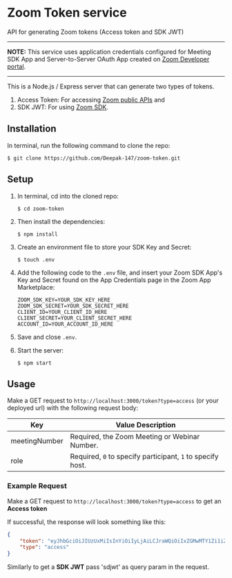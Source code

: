 # Zoom Token service
API for generating Zoom tokens (Access token and SDK JWT)

---

**NOTE:** This service uses application credentials configured for Meeting SDK App and Server-to-Server OAuth App created on [Zoom Developer portal](https://marketplace.zoom.us/develop/create).

---

This is a Node.js / Express server that can generate two types of tokens.
1. Access Token: For accessing [Zoom public APIs](https://marketplace.zoom.us/docs/api-reference/introduction/) and
2. SDK JWT: For using [Zoom SDK](https://marketplace.zoom.us/docs/sdk/native-sdks/introduction/).

## Installation

In terminal, run the following command to clone the repo:

`$ git clone https://github.com/Deepak-147/zoom-token.git`

## Setup

1. In terminal, cd into the cloned repo:

   `$ cd zoom-token`

1. Then install the dependencies:

   `$ npm install`

1. Create an environment file to store your SDK Key and Secret:

   `$ touch .env`

1. Add the following code to the `.env` file, and insert your Zoom SDK App's Key and Secret found on the App Credentials page in the Zoom App Marketplace:

   ```
   ZOOM_SDK_KEY=YOUR_SDK_KEY_HERE
   ZOOM_SDK_SECRET=YOUR_SDK_SECRET_HERE
   CLIENT_ID=YOUR_CLIENT_ID_HERE
   CLIENT_SECRET=YOUR_CLIENT_SECRET_HERE
   ACCOUNT_ID=YOUR_ACCOUNT_ID_HERE
   ```

1. Save and close `.env`.

1. Start the server:

   `$ npm start`

## Usage

Make a GET request to `http://localhost:3000/token?type=access` (or your deployed url) with the following request body:

| Key                   | Value Description |
| -----------------------|-------------|
| meetingNumber          | Required, the Zoom Meeting or Webinar Number. |
| role                   | Required, `0` to specify participant, `1` to specify host.  |

### Example Request

Make a GET request to `http://localhost:3000/token?type=access` to get an **Access token**

If successful, the response will look something like this:

```json
{
    "token": "eyJhbGciOiJIUzUxMiIsInYiOiIyLjAiLCJraWQiOiIxZGMwMTY1Zi1iZDk0LTRlZDQtYWQ2My0wNDRmMDljNWNmYTgifQ.eyJ2ZXIiOjcsImF1aWQiOiI1YjM3NTlmNjAwMjFhOTZkNTRiZTQ3NDMyMjFjODhjNCIsImNvZGUiOiI3WlIzaEpwRFNuNmZfaXJzaWxBcTNndXdZV2tkTXYzaGwiLCJpc3MiOiJ6bTpjaWQ6VkpwMzlfNGZSdzZVMWRNWElZajY1USIsImdubyI6MCwidHlwZSI6MywiYXVkIjoiaHR0cHM6Ly9vYXV0aC56b29tLnVzIiwidWlkIjoiZlZ4YTdpQ0pRRTZLLWVDN2xWblozdyIsIm5iZiI6MTY2NzU0MTg2NCwiZXhwIjoxNjY3NTQ1NDY0LCJpYXQiOjE2Njc1NDE4NjQsImFpZCI6IlBHNjQ0YlJDUXlTZ0FZLWliTFQ5bkEiLCJqdGkiOiI1ZDdmM2FlNi0yN2U3LTRkOWQtYmRmZS05ODJlMzdlNTRiM2YifQ.OPH4KTJWkCKe8Zi7RKl7nMHI3BMdvsI0oNtls_7EmGOW-aNuMpTG0lbZ145B9BAVn6Uqnb9PnWa-kIKGo7fUMA",
    "type": "access"
}
```

Similarly to get a **SDK JWT** pass 'sdjwt' as query param in the request.